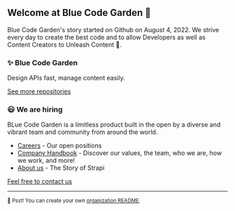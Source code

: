 ## Welcome at Blue Code Garden 👋

Blue Code Garden's story started on Github on August 4, 2022. We strive every day to create the best code and to allow Developers as well as Content Creators to Unleash Content 💪.

### ✨ Blue Code Garden

Design APIs fast, manage content easily.

[See more repositories](https://github.com/orgs/Blue-Code-Garden/repositories)

### 😃 We are hiring

BLue Code Garden is a limitless product built in the open by a diverse and vibrant team and community from around the world.

- [Careers](https://codegarden.nl/careers) - Our open positions
- [Company Handbook](https://codegarden.nl/handbook) - Discover our values, the team, who we are, how we work, and more!
- [About us](https://codegarden.nl/about-us) - The Story of Strapi

[Feel free to contact us](https://codegarden.nl/contact)

---

<sub>🤫 Psst! You can create your own [organization README](https://docs.github.com/en/organizations/collaborating-with-groups-in-organizations/customizing-your-organizations-profile).</sub>